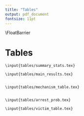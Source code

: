 ```yaml
---
title: "Tables"
output: pdf_document
fontsize: 11pt
---
```



<!-- ```{r setup, include=FALSE} -->
<!-- knitr::opts_chunk$set(echo = F, message = F, warning = F, cache = F) -->
<!-- knitr::opts_knit$set(root.dir = rprojroot::find_rstudio_root_file()) -->
<!-- library(tidyverse) -->
<!-- library(kableExtra) -->
<!-- library(bookdown) -->
<!-- library(modelsummary) -->
<!-- library(fixest) -->
<!-- library(grid) -->
<!-- library(gridExtra) -->
<!-- library(patchwork) -->
<!-- options(modelsummary_model_labels="model") -->
<!-- ``` -->

\FloatBarrier
# Tables

```{=latex}
\input{tables/summary_stats.tex}
```

```{=latex}
\input{tables/main_results.tex}
```


```{=latex}

\input{tables/mechanism_table.tex}

```


```{=latex}

\input{tables/arrest_prob.tex}

```

```{=latex}
\input{tables/victim_table.tex}
```


